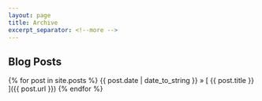 ```yaml
---
layout: page
title: Archive
excerpt_separator: <!--more -->
---
```


## Blog Posts

{% for post in site.posts %}
  {{ post.date | date_to_string }} &raquo; [ {{ post.title }} ]({{ post.url }})
{% endfor %}
